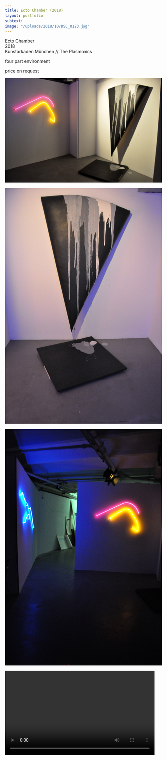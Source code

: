 ```yaml
---
title: Ecto Chamber (2018)
layout: portfolio
subtext: 
image: "/uploads/2018/10/DSC_0123.jpg"
---
```


Ecto Chamber  
2018  
Kunstarkaden München // The Plasmonics

four part environment

price on request

![Crash Door](/uploads/2018/10/DSC_0123.jpg)

![Crash Door](/uploads/2018/10/DSC_0103.jpg)

![Crash Door](/uploads/2018/10/DSC_0113.jpg)

<div style="width: 480px;" class="wp-video"><video class="wp-video-shortcode" id="video-1025-1" width="480" height="270" preload="metadata" controls="controls"><source type="video/mp4" src="/uploads/2018/10/plasmonics2.m4v?_=1">[/uploads/2018/10/plasmonics2.m4v](/uploads/2018/10/plasmonics2.m4v)</video></div>